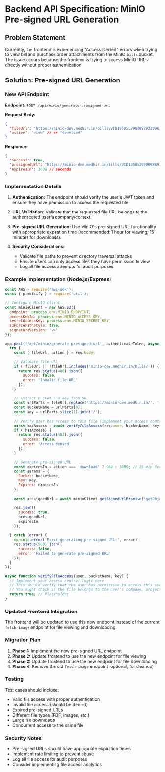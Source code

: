 # Backend API Specification: MinIO Pre-signed URL Generation

## Problem Statement
Currently, the frontend is experiencing "Access Denied" errors when trying to view bill and purchase order attachments from the MinIO `bills` bucket. The issue occurs because the frontend is trying to access MinIO URLs directly without proper authentication.

## Solution: Pre-signed URL Generation

### New API Endpoint

**Endpoint:** `POST /api/minio/generate-presigned-url`

**Request Body:**
```json
{
  "fileUrl": "https://minio-dev.medhir.in/bills/VID1950539908988932096/341828520126717952_thumb.pdf",
  "action": "view" // or "download"
}
```

**Response:**
```json
{
  "success": true,
  "presignedUrl": "https://minio-dev.medhir.in/bills/VID1950539908988932096/341828520126717952_thumb.pdf?X-Amz-Algorithm=AWS4-HMAC-SHA256&X-Amz-Credential=...",
  "expiresIn": 3600 // seconds
}
```

### Implementation Details

1. **Authentication:** The endpoint should verify the user's JWT token and ensure they have permission to access the requested file.

2. **URL Validation:** Validate that the requested file URL belongs to the authenticated user's company/context.

3. **Pre-signed URL Generation:** Use MinIO's pre-signed URL functionality with appropriate expiration time (recommended: 1 hour for viewing, 15 minutes for downloads).

4. **Security Considerations:**
   - Validate file paths to prevent directory traversal attacks
   - Ensure users can only access files they have permission to view
   - Log all file access attempts for audit purposes

### Example Implementation (Node.js/Express)

```javascript
const AWS = require('aws-sdk');
const { promisify } = require('util');

// Configure MinIO client
const minioClient = new AWS.S3({
  endpoint: process.env.MINIO_ENDPOINT,
  accessKeyId: process.env.MINIO_ACCESS_KEY,
  secretAccessKey: process.env.MINIO_SECRET_KEY,
  s3ForcePathStyle: true,
  signatureVersion: 'v4'
});

app.post('/api/minio/generate-presigned-url', authenticateToken, async (req, res) => {
  try {
    const { fileUrl, action } = req.body;
    
    // Validate file URL
    if (!fileUrl || !fileUrl.includes('minio-dev.medhir.in/bills/')) {
      return res.status(400).json({ 
        success: false, 
        error: 'Invalid file URL' 
      });
    }
    
    // Extract bucket and key from URL
    const urlParts = fileUrl.replace('https://minio-dev.medhir.in/', '').split('/');
    const bucketName = urlParts[0];
    const key = urlParts.slice(1).join('/');
    
    // Verify user has access to this file (implement your access control logic)
    const hasAccess = await verifyFileAccess(req.user, bucketName, key);
    if (!hasAccess) {
      return res.status(403).json({ 
        success: false, 
        error: 'Access denied' 
      });
    }
    
    // Generate pre-signed URL
    const expiresIn = action === 'download' ? 900 : 3600; // 15 min for download, 1 hour for view
    const params = {
      Bucket: bucketName,
      Key: key,
      Expires: expiresIn
    };
    
    const presignedUrl = await minioClient.getSignedUrlPromise('getObject', params);
    
    res.json({
      success: true,
      presignedUrl,
      expiresIn
    });
    
  } catch (error) {
    console.error('Error generating pre-signed URL:', error);
    res.status(500).json({ 
      success: false, 
      error: 'Failed to generate pre-signed URL' 
    });
  }
});

async function verifyFileAccess(user, bucketName, key) {
  // Implement your access control logic here
  // This should verify that the user has permission to access this specific file
  // You might check if the file belongs to the user's company, project, etc.
  return true; // Placeholder
}
```

### Updated Frontend Integration

The frontend will be updated to use this new endpoint instead of the current `fetch-image` endpoint for file viewing and downloading.

### Migration Plan

1. **Phase 1:** Implement the new pre-signed URL endpoint
2. **Phase 2:** Update frontend to use the new endpoint for file viewing
3. **Phase 3:** Update frontend to use the new endpoint for file downloading
4. **Phase 4:** Remove the old `fetch-image` endpoint (optional, for cleanup)

### Testing

Test cases should include:
- Valid file access with proper authentication
- Invalid file access (should be denied)
- Expired pre-signed URLs
- Different file types (PDF, images, etc.)
- Large file downloads
- Concurrent access to the same file

### Security Notes

- Pre-signed URLs should have appropriate expiration times
- Implement rate limiting to prevent abuse
- Log all file access for audit purposes
- Consider implementing file access analytics 